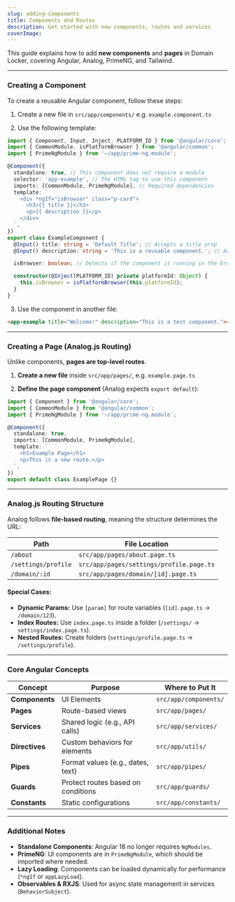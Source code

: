 ```yaml
---
slug: adding-components
title: Components and Routes
description: Get started with new components, routes and services
coverImage: 
---
```


This guide explains how to add **new components** and **pages** in Domain Locker, covering Angular, Analog, PrimeNG, and Tailwind.

---

### Creating a Component

To create a reusable Angular component, follow these steps:

1. Create a new file in `src/app/components/` e.g. `example.component.ts`

2. Use the following template:

```typescript
import { Component, Input, Inject, PLATFORM_ID } from '@angular/core';
import { CommonModule, isPlatformBrowser } from '@angular/common';
import { PrimeNgModule } from '~/app/prime-ng.module';

@Component({
  standalone: true, // This component does not require a module
  selector: 'app-example', // The HTML tag to use this component
  imports: [CommonModule, PrimeNgModule], // Required dependencies
  template: `
    <div *ngIf="isBrowser" class="p-card">
      <h3>{{ title }}</h3>
      <p>{{ description }}</p>
    </div>
  `,
})
export class ExampleComponent {
  @Input() title: string = 'Default Title'; // Accepts a title prop
  @Input() description: string = 'This is a reusable component.'; // Accepts a description prop

  isBrowser: boolean; // Detects if the component is running in the browser

  constructor(@Inject(PLATFORM_ID) private platformId: Object) {
    this.isBrowser = isPlatformBrowser(this.platformId);
  }
}
```

3. Use the component in another file:

```html
<app-example title="Welcome!" description="This is a test component."></app-example>
```

---

### Creating a Page (Analog.js Routing)

Unlike components, **pages are top-level routes**. 

1. **Create a new file** inside `src/app/pages/`, e.g. `example.page.ts`


2. **Define the page component** (Analog expects `export default`):

```typescript
import { Component } from '@angular/core';
import { CommonModule } from '@angular/common';
import { PrimeNgModule } from '~/app/prime-ng.module';

@Component({
  standalone: true,
  imports: [CommonModule, PrimeNgModule],
  template: `
    <h1>Example Page</h1>
    <p>This is a new route.</p>
  `,
})
export default class ExamplePage {}
```

---

### Analog.js Routing Structure

Analog follows **file-based routing**, meaning the structure determines the URL:

| Path | File Location |
|------|--------------|
| `/about` | `src/app/pages/about.page.ts` |
| `/settings/profile` | `src/app/pages/settings/profile.page.ts` |
| `/domain/:id` | `src/app/pages/domain/[id].page.ts` |

#### Special Cases:
- **Dynamic Params:** Use `[param]` for route variables (`[id].page.ts` → `/domain/123`).
- **Index Routes:** Use `index.page.ts` inside a folder (`/settings/` → `settings/index.page.ts`).
- **Nested Routes:** Create folders (`settings/profile.page.ts` → `/settings/profile`).

---

### Core Angular Concepts

| Concept | Purpose | Where to Put It |
|---------|---------|----------------|
| **Components** | UI Elements | `src/app/components/` |
| **Pages** | Route-based views | `src/app/pages/` |
| **Services** | Shared logic (e.g., API calls) | `src/app/services/` |
| **Directives** | Custom behaviors for elements | `src/app/utils/` |
| **Pipes** | Format values (e.g., dates, text) | `src/app/pipes/` |
| **Guards** | Protect routes based on conditions | `src/app/guards/` |
| **Constants** | Static configurations | `src/app/constants/` |

---

### Additional Notes

- **Standalone Components**: Angular 18 no longer requires `NgModules`.
- **PrimeNG**: UI components are in `PrimeNgModule`, which should be imported where needed.
- **Lazy Loading**: Components can be loaded dynamically for performance (`*ngIf` or `appLazyLoad`).
- **Observables & RXJS**: Used for async state management in services (`BehaviorSubject`).



